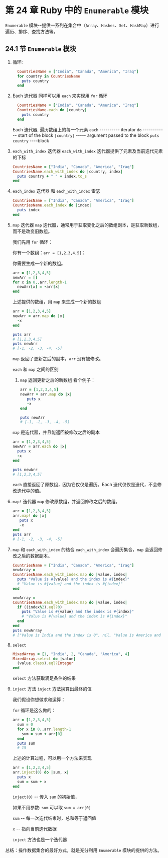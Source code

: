 # 第 24 章 Ruby 中的 `Enumerable` 模块

`Enumerable` 模块--提供一系列在集合中（`Array`、`Hashes`、`Set`、`HashMap`）进行遍历、排序、查找方法等。

## 24.1 节 `Enumerable` 模块

1. 循环:
    ```ruby
      CountriesName = ["India", "Canada", "America", "Iraq"]
      for country in CountriesName
        puts country
      end
    ```
2. Each 迭代器
    同样可以用 `each` 来实现用 `for` 循环
    ```ruby
      CountriesName = ["India", "Canada", "America", "Iraq"]
      CountriesName.each do |country|
        puts country
      end
    ```

    Each 迭代器, 遍历数组上的每一个元素
    `each` ---------- iterator
    `do` ------------ start of the block
    `|country|` ----- argument passed to the block
    `puts country` ----block

3. `each_with_index` 迭代器
    `each_with_index` 迭代器提供了元素及当前迭代元素的下标

    ```ruby
    CountriesName = ["India", "Canada", "America", "Iraq"]
    CountriesName.each_with_index do |country, index|
      puts country + " " + index.to_s
    end
    ```

4. `each_index` 迭代器
    和 `each_with_index` 雷瑟
    ```ruby
    CountriesName = ["India", "Canada", "America", "Iraq"]
    CountriesName.each_index do |index|
      puts index
    end
    ```

5. `map` 迭代器
    `map` 迭代器，通常用于获取变化之后的数组副本，是获取新数组，而不是改变旧数组。

    我们先用 `for` 循环：

    你有一个数组：`arr = [1,2,3,4,5]`；

    你需要生成一个新的数组。

    ```ruby
    arr = [1,2,3,4,5]
    newArr = []
    for x in 0..arr.length-1
      newArr[x] = -arr[x]
    end
    ```

    上述提供的数组，用 `map` 来生成一个新的数组

    ```ruby
    arr = [1,2,3,4,5]
    newArr = arr.map do |x|
      -x
    end

    puts arr
    # [1,2,3,4,5]
    puts newArr
    # [-1, -2, -3, -4, -5]
    ```

    `map` 返回了更新之后的副本，`arr` 没有被修改。

    `each` 和 `map` 之间的区别

    1. `map` 返回更新之后的新数组
        看个例子：

        ```ruby
        arr = [1,2,3,4,5]
        newArr = arr.map do |x|
           puts x
           -x
        end

        puts newArr
        # [-1, -2, -3, -4, -5]
        ```

    `map` 是迭代器，并且能返回被修改之后的副本

    ```ruby
    arr = [1,2,3,4,5]
    newArr = arr.each do |x|
      puts x
      -x
   end

   puts newArr
   # [1,2,3,4,5]
   ```

   `each` 直接返回了原数组，因为它仅仅是遍历。Each 迭代仅仅是迭代，不会修改迭代中的值。

6. `map!` 迭代器
    `map` 修改原数组，并返回修改之后的数组。

    ```ruby
    arr = [1,2,3,4,5]
    arr.map! do |x|
       puts x
       -x
    end
    puts arr
    # [-1, -2, -3, -4, -5]
    ```

7. `map` 和 `each_with_index` 的结合
    `each_with_index` 会遍历集合，`map` 会返回修改之后的数据副本。
    ```ruby
    CountriesName = ["India", "Canada", "America", "Iraq"]
    newArray =
    CountriesName.each_with_index.map do |value, index|
      puts "Value is #{value} and the index is #{index}"
      # "Value is #{value} and the index is #{index}"
    end

    newArray =
    CountriesName.each_with_index.map do |value, index|
      if ((index%2).eql?0)
        puts "Value is #{value} and the index is #{index}"
        # "Value is #{value} and the index is #{index}"
      end
    end
    puts newArray
   # ["Value is India and the index is 0", nil, "Value is America and the index is 2", nil]
    ```

8. `select`
    ```ruby
    MixedArray = [1, "India", 2, "Canada", "America", 4]
    MixedArray.select do |value|
      (value.class).eql?Integer
    end
    ```

    `select` 方法获取满足条件的结果

9. `inject` 方法
    `inject` 方法换算出最终的值

    我们假设你想做求和运算：

    `for` 循环是这么做的：

    ```ruby
    arr = [1,2,3,4,5]
      sum = 0
      for x in 0..arr.length-1
        sum = sum + arr[0]
      end
      puts sum
      # 15
    ```

    上述的计算过程，可以用一个方法来实现

    ```ruby
    arr = [1,2,3,4,5]
    arr.inject(0) do |sum, x|
      puts x
      sum = sum + x
    end
    ```

    `inject(0)` -- 传入 `sum` 的初始值，

    如果不用参数: `sum` 可以取 `sum = arr[0]`

    `sum` -- 每一次迭代结束时，总和等于返回值

    `x` -- 指向当前迭代数据

    `inject` 方法也是一个迭代器

总结：操作数据集合的最好方式，就是充分利用 `Enumerable` 模块的提供的方法。
